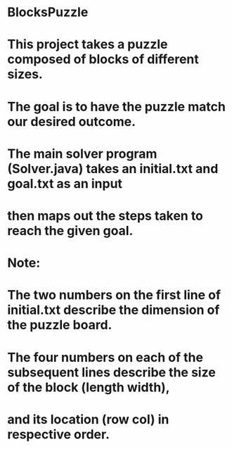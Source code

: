 # BlocksPuzzle
# This project takes a puzzle composed of blocks of different sizes.
# The goal is to have the puzzle match our desired outcome.
# The main solver program (Solver.java) takes an initial.txt and goal.txt as an input
# then maps out the steps taken to reach the given goal.

# Note:
# The two numbers on the first line of initial.txt describe the dimension of the puzzle board.
# The four numbers on each of the subsequent lines describe the size of the block (length width),
# and its location (row col) in respective order.
